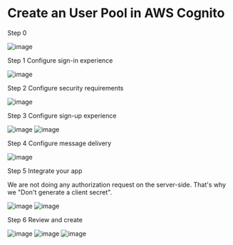 
# Create an User Pool in AWS Cognito

Step 0

![image](https://user-images.githubusercontent.com/71969513/227809753-f50a2307-ef5e-4796-9eaf-e75931d4ea36.png)




Step 1 Configure sign-in experience

![image](https://user-images.githubusercontent.com/71969513/227809772-b29256be-6d72-4f45-afb5-9de1b76fb36c.png)


Step 2 Configure security requirements

![image](https://user-images.githubusercontent.com/71969513/227809782-a5491050-f808-4817-8a14-839e4f11d583.png)

Step 3 Configure sign-up experience

![image](https://user-images.githubusercontent.com/71969513/227812126-fa7da8ff-76bf-474c-b83d-060e5ac553d4.png)
![image](https://user-images.githubusercontent.com/71969513/227812156-356c2745-8f6d-4196-b00f-4a12d4e34190.png)

Step 4 Configure message delivery

![image](https://user-images.githubusercontent.com/71969513/227812435-80009d87-b804-4c2e-8fc0-e888fc16adc6.png)

Step 5 Integrate your app

We are not doing any authorization request on the server-side. That's why we "Don't generate a client secret".

![image](https://user-images.githubusercontent.com/71969513/227816272-d3b52d76-0d5b-4058-833f-d6c38dbb15c0.png)
![image](https://user-images.githubusercontent.com/71969513/227816325-798e049e-5110-40e7-9b9b-890ff5bd8247.png)

Step 6 Review and create

![image](https://user-images.githubusercontent.com/71969513/227816876-d9722777-5db4-4580-8090-a8b542ad3a00.png)
![image](https://user-images.githubusercontent.com/71969513/227817014-79fcaf97-2f36-4dea-a6c6-27816c36dbef.png)
![image](https://user-images.githubusercontent.com/71969513/227817123-36df2d41-2449-452d-a521-f3f6743e839b.png)


